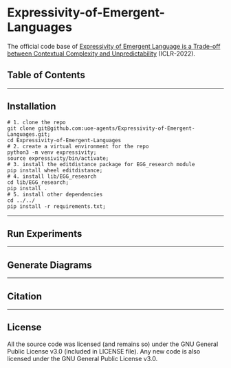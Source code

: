 # Expressivity-of-Emergent-Languages
The official code base of [Expressivity of Emergent Language is a Trade-off between Contextual Complexity and Unpredictability](https://openreview.net/forum?id=CHD9Mp2qYp6) (ICLR-2022).

## Table of Contents

---
## Installation

```
# 1. clone the repo
git clone git@github.com:uoe-agents/Expressivity-of-Emergent-Languages.git;
cd Expressivity-of-Emergent-Languages
# 2. create a virtual environment for the repo
python3 -m venv expressivity;
source expressivity/bin/activate;
# 3. install the editdistance package for EGG_research module
pip install wheel editdistance;
# 4. install lib/EGG_research
cd lib/EGG_research;
pip install .
# 5. install other dependencies
cd ../../
pip install -r requirements.txt;
```

---
## Run Experiments

---
## Generate Diagrams

---
## Citation

---
## License
All the source code was licensed (and remains so) under the GNU General Public License v3.0 (included in LICENSE file). Any new code is also licensed under the GNU General Public License v3.0.